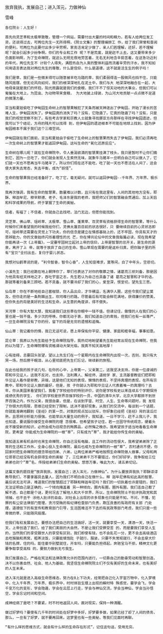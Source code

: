 放弃我执，发展自己；进入浑元，力做神仙

雪峰


    各位院士：人生好！

    首先向灵芝草和太极草致敬，管理一个网站，需要付出大量的时间和精力，若有人给两位发工资，还说得过去，可两位先生一无所得啊，《院士文集》的整理编排工 作，给了我们荣誉和查阅的便利，可两位为此要付出多少辛劳啊，家务活肯定少做了，亲人们若理解，还好，若不理解呢？就会引起多少纷争啊，你们的专业和工作 呢？不是荒废，就是赶不上去，这又要带来多少负面影响啊，为了生命禅院，就这么无明无夜地劳苦着，无名无利地含辛茹苦着，在这急功近利的年代，两位先生不 计较个人得失，满腔热血为人类的整体利益而流着辛劳的汗水，我不知如何用语言表达我对两位先生的尊敬，什么是信仰，什么是道德，这不就是活生生的例子吗！

    我们是草，我们是一些微末得可以随意被羊吃马踏的草，我们柔弱得连一股微风也挡不住，只能随风摇摆，但无论风向如何，我们的根深深地扎在泥土中，我们与大 地深深地融合在一起，大地母亲就是我们的怀抱，阳光雨露就是我们的食粮，我们干不了惊天动地的大事业，但我们可以匍匐在大地上，为昆虫、为动物带来食粮， 为大地披上绿装，为山河大地贡献一点点微不足道的微薄力量。

    亚当和夏娃偷吃了伊甸园生命树上的智慧果触犯了天条而被天神逐出了伊甸园，开始了漫长的苦难人生，伊甸园消失了。伊甸园真的消失了吗？没有，它隐遁了。它真的隐遁了吗？没有，只是我们的视觉觉察不到了。有些考古学家和宗教人士就象寻找挪亚方舟那样在寻找伊甸园遗迹，但我可以下个结论，方舟的残片可以找得 到，但伊甸园的遗迹根本不可能在地球上找到，因为伊甸园根本不属于我们这个三维空间。

    伊甸园就在我们面前，亚当和夏娃由于偷吃了生命树上的智慧果而失去了伊甸园，我们必须再吃一次生命树上的智慧果才能返回伊甸园，这叫生命的"氧化还原反应"。

    生命树在哪儿呢？就在生命禅院中，令人垂涎欲滴的智慧果挂满了枝头，我只是暂时不让你们摘到它，因为一旦吃了，你们就会发现人生索然无味，就象牛马猪羊一旦明白自己可以做人了，它们就一天也不愿再当牛马猪羊了。所以你们现在还不能吃，吃了就一天也不愿活在人间了，这会使大家失去常态，失去平衡，成为“妖怪”。

    生命的智慧果我已经准备好了，吃了它，毫无疑问，就可以返回伊甸园--千年界、万年界、极乐界。

    我再次强调，我有生命的智慧果，数量难以计数，且只有在我这里有，人间的其他地方没有，耶酥、释迦牟尼、穆罕默德、老子、毛泽东是我的老师，我把师父们的智慧融会贯通后，加上天启和科学成果的导航，终于掌握了生命的奥秘。

    信者，有福了；不信者，你就自己去找吧，法门无边，但愿你能找到。

    灵芝草、佛山草、瑶岭草、太极草、雪山草、蓬莱草、百灵草有资格获得生命的智慧果，等什么时候你们来看望我的时候我给你们，灵佛太蓬百目前的状态很好，只 要继续目前的心灵状态即可，瑶岭草还需要在灵觉上下功夫，你的信念是建立在情感基础上的，还不牢固，你具有天才的思辨能力，你的文章始终闪烁着理性的光 芒，你在博讯论坛中的文章我每篇必读，现在我希望你能再读一次《上帝篇》，一定要牢固树立起对上帝的信仰，上帝是智慧的总开关，是生命的源泉，离开了上 帝，就等于放弃了自己的生命。雪山草现在需要的是返朴归真，把你脑子里的所有"宝贝"全扫出去，复归于婴儿状态。

    我想对仙鹤草说的是，“利令智昏，智令心昏”，人生知音难求，莫等闲，白了中年头，空悲切。

    小溪先生：我已经跪在地上朝拜你了，草们也表达了对你的敬慕之情，诸葛亮三拒刘备，那是因为他具有经天纬地之才，吞吐宇宙之志，先生若认为自己也具备了诸 葛亮之智慧和才华的话，那就等着刘备来三顾吧。若不具备，就不要冷却了我们的心，爱至深，恨至切，望先生三思。

    仙岛草：你在不断地给自己套枷锁，你人品出众，才华横溢，名满华人圈，这些令我们望尘莫及，但你走的是一条荆棘丛生，坎坷难行的路，尽管最后有可能会鲜花满地，获得廉价的赞美，但你失去的将是美好的生活和生命，从生意的角度讲，得不偿失。

    天河草：你有大智大慧，我知道我们这些草在你眼中一钱不值，但请记住，傲慢的人在我们的心里也是一钱不值，多少次的呼唤，你都无动于衷，我们知道自己的卑贱，但我们也有一丝尊严，一旦生命禅院没有了你的份，留下的将是无穷的遗憾和追悔。

    仙山草：我记着你的情，我已无话可说，愿上帝保佑你平安、健康、家庭和睦幸福，事事如意。

    昆仑草：我原以为先生能给予生命禅院指导，我热切地盼望着先生能经常出现在生命禅院，但我的以为错了，生命禅院哪有资格请动大架光临，我真不知天高地厚！

    心有挂碍，总要回头张望，望以上先生们在一个星期内在生命禅院内出现一次，否则，我只有大哭一场，然后擦干眼泪，从心里彻底把先生们忘记，继续新的旅程。

    在此也给我的孩子说几句，在你的心中，上帝第一，父亲第二，这我坚决支持，你是一位虔诚的耶和华见证人，这我不反对，也支持，法利赛人、解经师、道统学 家、主流基督教徒们把耶和华见证人看作是邪教，异端，这是他们无知的表现，懒惰的表现，不坚持真理的表现，在所有宗教中，耶和华见证人做的最好，但是，孩 子你就认为耶和华见证人代表着唯一的真理吗？去年，你从美国来看望我们，我看了学校给你的特别评价，说你是学校有史以来连续五个学期保持成绩优秀的学生， 你们的学校是世界百强学校的一员，中国的清华大学，北京大学都排不到世界百强之内，作为父亲，我很自豪，但是，在谈到宇宙、时空、人生、生命等问题时，我 发现了你很大的局限，思维已经受到了限制，这决不是好现象，从我们的交流中，每谈到一个话题，你就能准确地翻到《圣经》的某一页，对我的观点加以驳斥，你好象已经把《圣经》背的滚瓜烂熟，且思辨分析能力很强，也能举出大量生动的例子，我知道，一日不学习，赶不上我儿子，我也知道，要说服你接受生命禅院的理 念很难，但希望孩子记住，若一旦固守传统观念，硬着头皮不接受新的知识，必然会成为旧观念的殉葬品，必然悔之晚亦。我希望孩子适当地看看生命禅院，更希望 你能成为生命禅院的一根“草”，只有成为“草”，我才能给你传生命的奥秘。

    我知道五弟有机会时也来生命禅院，你自己没有电脑，且工作的流动性很大，我希望弟弟除了正常的生活和工作外，全身心投入生命禅院，最后也成为生命禅院的一根“草”，农村通讯不便，你回家时把生命禅院的理念带给四弟、六弟，让两位弟弟严格地按照生命禅院做人做事，父母和两位哥哥已经没有机会获得生命的奥秘 了，三位弟弟千万不要错过，你们好好学，我争取给三位弟弟也封个“草”名，传授给弟弟们生命的奥秘。悠悠万事，唯此为大，请五弟切记。

    这篇文章的题目是“放弃我执，发展自己；进入浑元，力做神仙”。为什么要放弃我执？耶酥谆谆教导我们，不要拿器具去量人，因为我们不明白自己在做什么，释 迦牟尼佛有如此高的智慧，最后说无法可讲，难道我们的智慧超过了耶酥和释迦牟尼吗？我们的一切执着也许是错的，我们无法证明自己是正确的，一个倾向掩盖着 另一种倾向，圈内有圈，圈外有圈，我们连自己都了解不透，自己都是个谜，更何况去了解他人和大千世界，所以，生命禅院院士不批评执政党和其领袖，也不去干 涉他人批评的自由，对社会上出现的许多现象也只能是不知，不问，不懂，犯罪的有公安法律部门管理，贪污受贿的有纪律检查部门负责，欺压良善的有政府有关部 门处理，道德低下的有宣传和教育部门引导，生活困难活不下去的有民政等部门考虑，我们只是一些卑微的草，只能随风摇摆。

    但我们有权发展自己，要想办法把自己的生活搞好，活一天，就要享受一天，潇洒一天，快活一天，上帝创造了我们，给了我们美丽的大自然，不是让我们受罪受苦 的，而是要我们享受人生的，当然我们的享受跟世人的享受有区别，我们即使有钱，也不会乱花一分，更不会去高级酒店去吃猴脑和燕窝，粗茶淡饭，只要能填饱肚 子就行，服装，只要不失常规就行，不会去穿大价钱的名牌，住的吗，能住豪华别墅就住，开车吗，只要能负担得起，奔驰宝马不拒，精神文化更要争取享受高档 的，要努力做到无亏我生。

    我们发展自己，严格在宪法和法律政策允许的范围内进行，一切靠自己的勤奋劳动和智慧创造，决不以伤害自然、社会、他人为基础，我坚信生命禅院院士们不仅有美好的生命未来，也有美好的人生未来。

    进入浑元就是进入高级生命思维态，努力在0上下功夫，经常把自己化入宇宙万物中，化入梦境中，化入千年界、万年界、极乐界中，时时体验生理上出现的瞬时特 殊感觉，要学会飞，学会千变万化的变形，学会隐遁，学会在云层上行走，学会与神仙交流，学会当神仙，学会当孙悟空，学会忘记时间和空间。

    成神经病了是吧？不要紧，时不时地返回人间，面对现实，保持一种清醒。

    做过好梦吗？要使有几千年的时间处在好梦中多好，好梦要多做，如果已经了却了人间的债务，那么，一旦有了好梦，就不要再回来。这梦里也有一些奥秘，等我们见面时再聊。

    “有什么样的思维方式，就会有什么样的生命存在形式”，记住这句话，受用无穷。



